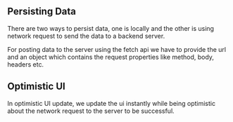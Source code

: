 ## Persisting Data

There are two ways to persist data, one is locally and the other is using network request to send the data to a backend server.

For posting data to the server using the fetch api we have to provide the url and an object which contains the request properties like method, body, headers etc.

## Optimistic UI

In optimistic UI update, we update the ui instantly while being optimistic about the network request to the server to be successful.
